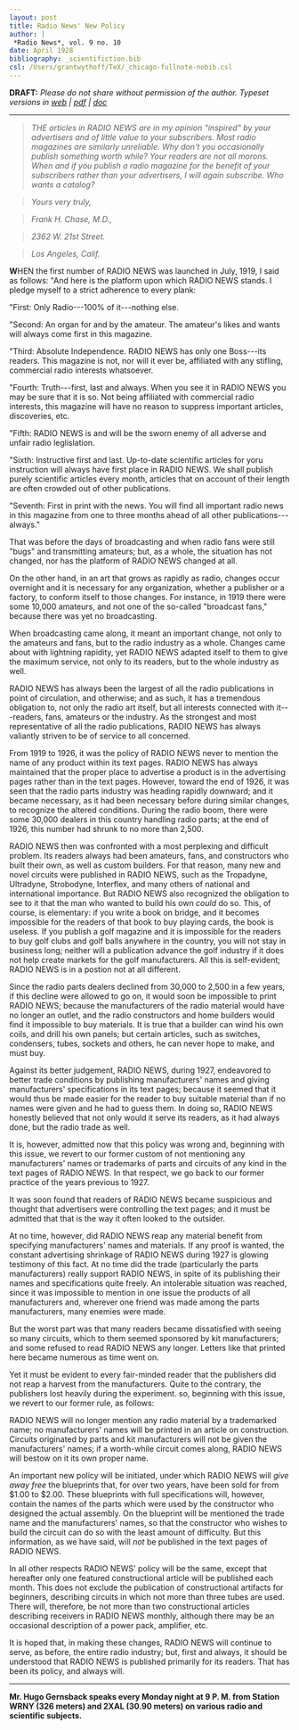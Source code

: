 ```yaml
---
layout: post
title: Radio News' New Policy
author: |
 *Radio News*, vol. 9 no. 10
date: April 1928
bibliography: _scientifiction.bib
csl: /Users/grantwythoff/TeX/_chicago-fullnote-nobib.csl
---
```


**DRAFT:** *Please do not share without permission of the author. Typeset versions in  [web](http://gernsback.wythoff.net/192804_radio_news_new_policy.html) \| [pdf](https://github.com/gwijthoff/perversity_of_things/blob/gh-pages/typeset_drafts/192804_radio_news_new_policy.pdf?raw=true) \| [doc](https://github.com/gwijthoff/perversity_of_things/blob/gh-pages/typeset_drafts/192804_radio_news_new_policy.docx)*

* * * * * * * * 

> *THE articles in RADIO NEWS are in my opinion "inspired" by your advertisers and of little value to your subscribers. Most radio magazines are similarly unreliable. Why don't you occasionally publish something worth while? Your readers are not all morons. When and if you publish a radio magazine for the benefit of your subscribers rather than your advertisers, I will again subscribe. Who wants a catalog?*

> *Yours very truly,*

> *Frank H. Chase, M.D.,*

> *2362 W. 21st Street.*

> *Los Angeles, Calif.*

**W**HEN the first number of RADIO NEWS was launched in July, 1919, I said as follows: "And here is the platform upon which RADIO NEWS stands.  I pledge myself to a strict adherence to every plank:

"First: Only Radio---100% of it---nothing else.

"Second: An organ for and by the amateur. The amateur's likes and wants will always come first in this magazine.

"Third: Absolute Independence. RADIO NEWS has only one Boss---its readers.  This magazine is not, nor will it ever be, affiliated with any stifling, commercial radio interests whatsoever.

"Fourth: Truth---first, last and always.  When you see it in RADIO NEWS you may be sure that it is so.  Not being affiliated with commercial radio interests, this magazine will have no reason to suppress important articles, discoveries, etc.

"Fifth: RADIO NEWS is and will be the sworn enemy of all adverse and unfair radio leglislation.

"Sixth: Instructive first and last. Up-to-date scientific articles for yoru instruction will always have first place in RADIO NEWS.  We shall publish purely scientific articles every month, articles that on account of their length are often crowded out of other publications.

"Seventh: First in print with the news.  You will find all important radio news in this magazine from one to three months ahead of all other publications---always."

That was before the days of broadcasting and when radio fans were still "bugs" and transmitting amateurs; but, as a whole, the situation has not changed, nor has the platform of RADIO NEWS changed at all.

On the other hand, in an art that grows as rapidly as radio, changes occur overnight and it is necessary for any organization, whether a publisher or a factory, to conform itself to those changes.  For instance, in 1919 there were some 10,000 amateurs, and not one of the so-called "broadcast fans," because there was yet no broadcasting.

When broadcasting came along, it meant an important change, not only to the amateurs and fans, but to the radio industry as a whole.  Changes came about with lightning rapidity, yet RADIO NEWS adapted itself to them to give the maximum service, not only to its readers, but to the whole industry as well.

RADIO NEWS has always been the largest of all the radio publications in point of circulation, and otherwise; and as such, it has a tremendous obligation to, not only the radio art itself, but all interests connected with it---readers, fans, amateurs or the industry.  As the strongest and most representative of all the radio publications, RADIO NEWS has always valiantly striven to be of service to all concerned.

From 1919 to 1926, it was the policy of RADIO NEWS never to mention the name of any product within its text pages.  RADIO NEWS has always maintained that the proper place to advertise a product is in the advertising pages rather than in the text pages.  However, toward the end of 1926, it was seen that the radio parts industry was heading rapidly downward; and it became necessary, as it had been necessary before during similar changes, to recognize the altered conditions.  During the radio boom, there were some 30,000 dealers in this country handling radio parts; at the end of 1926, this number had shrunk to no more than 2,500.

RADIO NEWS then was confronted with a most perplexing and difficult problem.  Its readers always had been amateurs, fans, and constructors who built their own, as well as custom builders.  For that reason, many new and novel circuits were published in RADIO NEWS, such as the Tropadyne, Ultradyne, Strobodyne, Interflex, and many others of national and international importance.  But RADIO NEWS also recognized the obligation to see to it that the man who wanted to build his own *could* do so.  This, of course, is elementary: if you write a book on bridge, and it becomes impossible for the readers of that book to buy playing cards, the book is useless.  If you publish a golf magazine and it is impossible for the readers to buy golf clubs and golf balls anywhere in the country, you will not stay in business long; neither will a publication advance the golf industry if it does not help create markets for the golf manufacturers.  All this is self-evident; RADIO NEWS is in a postion not at all different.

Since the radio parts dealers declined from 30,000 to 2,500 in a few years, if this decline were allowed to go on, it would soon be impossible to print RADIO NEWS; because the manufacturers of the radio material would have no longer an outlet, and the radio constructors and home builders would find it impossible to buy materials.  It is true that a builder can wind his own coils, and drill his own panels; but certain articles, such as switches, condensers, tubes, sockets and others, he can never hope to make, and must buy.

Against its better judgement, RADIO NEWS, during 1927, endeavored to better trade conditions by publishing manufacturers' names and giving manufacturers' specifications in its text pages; because it seemed that it would thus be made easier for the reader to buy suitable material than if no names were given and he had to guess them.  In doing so, RADIO NEWS honestly believed that not only would it serve its readers, as it had always done, but the radio trade as well.

It is, however, admitted now that this policy was wrong and, beginning with this issue, we revert to our former custom of not mentioning any manufacturers' names or trademarks of parts and circuits of any kind in the text pages of RADIO NEWS.  In that respect, we go back to our former practice of the years previous to 1927.

It was soon found that readers of RADIO NEWS became suspicious and thought that advertisers were controlling the text pages; and it must be admitted that that is the way it often looked to the outsider.

At no time, however, did RADIO NEWS reap any material benefit from specifying manufacturers' names and materials.  If any proof is wanted, the constant advertising shrinkage of RADIO NEWS during 1927 is glowing testimony of this fact.  At no time did the trade (particularly the parts manufacturers) really support RADIO NEWS, in spite of its publishing their names and specifications quite freely.  An intolerable situation was reached, since it was impossible to mention in one issue the products of all manufacturers and, wherever one friend was made among the parts manufacturers, many enemies were made.

But the worst part was that many readers became dissatisfied with seeing so many circuits, which to them seemed sponsored by kit manufacturers; and some refused to read RADIO NEWS any longer.  Letters like that printed here became numerous as time went on.

Yet it must be evident to every fair-minded reader that the publishers did not reap a harvest from the manufacturers.  Quite to the contrary, the publishers lost heavily during the experiment.  so, beginning with this issue, we revert to our former rule, as follows:

RADIO NEWS will no longer mention any radio material by a trademarked name; no manufacturers' names will be printed in an article on construction.  Circuits originated by parts and kit manufacturers will not be given the manufacturers' names; if a worth-while circuit comes along, RADIO NEWS will bestow on it its own proper name.

An important new policy will be initiated, under which RADIO NEWS will *give away free* the blueprints that, for over two years, have been sold for from $1.00 to $2.00.  These blueprints with full specifications will, however, contain the names of the parts which were used by the constructor who designed the actual assembly.  On the blueprint will be mentioned the trade name and the manufacturers' names, so that the constructor who wishes to build the circuit can do so with the least amount of difficulty.  But this information, as we have said, will *not* be published in the text pages of RADIO NEWS.

In all other respects RADIO NEWS' policy will be the same, except that hereafter only one featured constructional article will be published each month.  This does not exclude the publication of constructional artifacts for beginners, describing circuits in which not more than three tubes are used.  There will, therefore, be not more than two constructional articles describing receivers in RADIO NEWS monthly, although there may be an occasional description of a power pack, amplifier, etc.

It is hoped that, in making these changes, RADIO NEWS will continue to serve, as before, the entire radio industry; but, first and always, it should be understood that RADIO NEWS is published primarily for its readers.  That has been its policy, and always will.

* * * * * * * * * * * 

**Mr. Hugo Gernsback speaks every Monday night at 9 P. M. from Station WRNY (326 meters) and 2XAL (30.90 meters) on various radio and scientific subjects.**